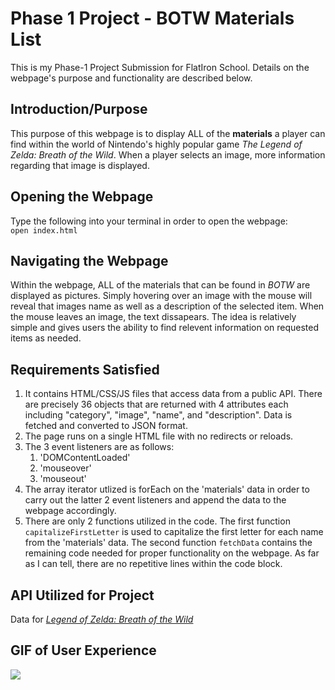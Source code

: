 # Phase 1 Project - BOTW Materials List

This is my Phase-1 Project Submission for FlatIron School. Details on the webpage's purpose and functionality are described below.

## Introduction/Purpose

This purpose of this webpage is to display ALL of the **materials** a player can find within the world of Nintendo's highly popular game *The Legend of Zelda: Breath of the Wild*. When a player selects an image, more information regarding that image is displayed.

## Opening the Webpage

Type the following into your terminal in order to open the webpage:\
`open index.html`

## Navigating the Webpage

Within the webpage, ALL of the materials that can be found in *BOTW* are displayed as pictures. Simply hovering over an image with the mouse will reveal that images name as well as a description of the selected item. When the mouse leaves an image, the text dissapears. The idea is relatively simple and gives users the ability to find relevent information on requested items as needed.

## Requirements Satisfied

1. It contains HTML/CSS/JS files that access data from a public API. There are precisely 36 objects that are returned with 4 attributes each including "category", "image", "name", and "description". Data is fetched and converted to JSON format.
2. The page runs on a single HTML file with no redirects or reloads.
3. The 3 event listeners are as follows:
    1. 'DOMContentLoaded'
    2. 'mouseover'
    3. 'mouseout'
4. The array iterator utlized is forEach on the 'materials' data in order to carry out the latter 2 event listeners and append the data to the webpage accordingly.
5. There are only 2 functions utilized in the code. The first function `capitalizeFirstLetter` is used to capitalize the first letter for each name from the 'materials' data. The second function `fetchData` contains the remaining code needed for proper functionality on the webpage. As far as I can tell, there are no repetitive lines within the code block.

## API Utilized for Project

Data for [*Legend of Zelda: Breath of the Wild*](https://botw-compendium.herokuapp.com/api/v2)

## GIF of User Experience

![](https://github.com/Jazper55555/phase-1-project-GIF/blob/main/Phase-1%20Project%20GIF.gif)

<!-- Users should be able to do the following when accessing the webpage:

1. Treasure content should be displayed (FETCH) on webpage
    Content includes images from the treasure
    category
        Fetch data & display images from the treasure category
    FOREACH can be used here
2. When you do a MOUSEOVER on any picture, it should display name 
    ID's can be assigned to each image allowing for easier filtering
3. When you do a CLICK on any picture, it will display the description underneath image -->